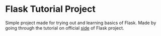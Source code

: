 # Flask Tutorial Project 

Simple project made for trying out and learning basics of Flask. Made by going through the tutorial on official [side](https://flask.palletsprojects.com/en/1.1.x/tutorial) of Flask project.